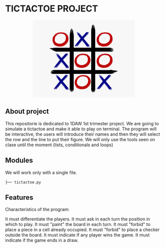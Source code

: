 # TICTACTOE PROJECT

<div align="center">
<img width = 65% src = "img/tictactoe.png">
</div>

## About project

This repositorie is dedicated to 1DAW 1st trimester project. We are going to simulate a tictactoe and make it able to play on terminal. The program will be interactive, the users will introduce their names and then they will select the row and the line to put their figure. We will only use the tools seen on clase until the moment (lists, conditionals and loops)

## Modules

We will work only with a single file.

```
├── tictactoe.py
```

## Features
Characteristics of the program:

It must differentiate the players.
It must ask in each turn the position in which to play.
It must "paint" the board in each turn.
It must "forbid" to place a piece in a cell already occupied.
It must "forbid" to place a checker outside the board.
It must indicate if any player wins the game.
It must indicate if the game ends in a draw.